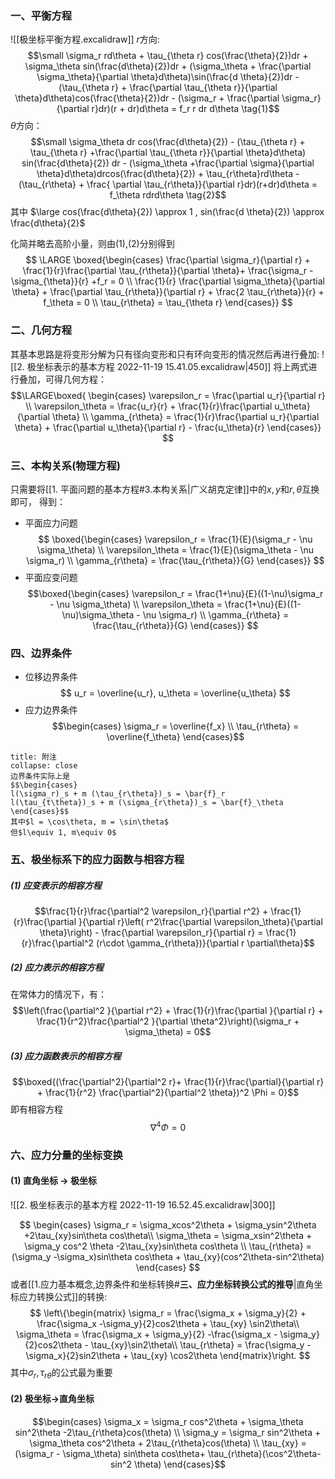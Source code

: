 ### 一、平衡方程

![[极坐标平衡方程.excalidraw]]
$r$方向:
$$\small
\sigma_r rd\theta + \tau_{\theta r} cos(\frac{\theta}{2})dr + \sigma_\theta sin(\frac{d\theta}{2})dr + (\sigma_\theta + \frac{\partial \sigma_\theta}{\partial \theta}d\theta)\sin(\frac{d \theta}{2})dr - (\tau_{\theta r} + \frac{\partial \tau_{\theta r}}{\partial \theta}d\theta)cos(\frac{\theta}{2})dr - (\sigma_r + \frac{\partial \sigma_r}{\partial r}dr)(r + dr)d\theta = f_r r dr d\theta
\tag{1}$$
$\theta$方向：
$$\small \sigma_\theta dr cos(\frac{d\theta}{2})  - (\tau_{\theta r} + \tau_{\theta r} +\frac{\partial \tau_{\theta r}}{\partial \theta}d\theta) sin(\frac{d\theta}{2}) dr - (\sigma_\theta +\frac{\partial \sigma}{\partial \theta}d\theta)drcos(\frac{d\theta}{2}) + \tau_{r\theta}rd\theta - (\tau_{r\theta} + \frac{ \partial \tau_{r\theta}}{\partial r}dr)(r+dr)d\theta = f_\theta rdrd\theta \tag{2}$$
其中
$\large cos(\frac{d\theta}{2}) \approx 1 , sin(\frac{d \theta}{2}) \approx \frac{d\theta}{2}$

化简并略去高阶小量，则由(1),(2)分别得到
$$
\LARGE
\boxed{\begin{cases}
\frac{\partial \sigma_r}{\partial r} + \frac{1}{r}\frac{\partial \tau_{r\theta}}{\partial \theta}+ \frac{\sigma_r -\sigma_{\theta}}{r} +f_r = 0 \\ 
\frac{1}{r} \frac{\partial \sigma_\theta}{\partial \theta} + \frac{\partial \tau_{r\theta}}{\partial r} + \frac{2 \tau_{r\theta}}{r} + f_\theta = 0 \\ 
\tau_{r\theta} = \tau_{\theta r}
\end{cases}}
$$

### 二、几何方程

其基本思路是将变形分解为只有径向变形和只有环向变形的情况然后再进行叠加: 
![[2. 极坐标表示的基本方程 2022-11-19 15.41.05.excalidraw|450]]
将上两式进行叠加，可得几何方程： 
$$\LARGE\boxed{
\begin{cases}
\varepsilon_r = \frac{\partial u_r}{\partial r} \\
\varepsilon_\theta = \frac{u_r}{r}  + \frac{1}{r}\frac{\partial u_\theta}{\partial \theta} \\
\gamma_{r\theta} = \frac{1}{r}\frac{\partial u_r}{\partial \theta} + \frac{\partial u_\theta}{\partial r} - \frac{u_\theta}{r}
\end{cases}}
$$

### 三、本构关系(物理方程)
只需要将[[1. 平面问题的基本方程#3.本构关系|广义胡克定律]]中的$x,y$和$r,\theta$互换即可， 得到：
- 平面应力问题
$$
\boxed{\begin{cases}
\varepsilon_r = \frac{1}{E}(\sigma_r - \nu \sigma_\theta) \\
\varepsilon_\theta = \frac{1}{E}(\sigma_\theta - \nu \sigma_r) \\
\gamma_{r\theta} = \frac{\tau_{r\theta}}{G}
\end{cases}}
$$
- 平面应变问题
$$\boxed{\begin{cases}
\varepsilon_r = \frac{1+\nu}{E}((1-\nu)\sigma_r - \nu \sigma_\theta) \\
\varepsilon_\theta = \frac{1+\nu}{E}((1-\nu)\sigma_\theta - \nu \sigma_r) \\
\gamma_{r\theta} = \frac{\tau_{r\theta}}{G}
\end{cases}}
$$
### 四、边界条件 
-  位移边界条件
$$
u_r = \overline{u_r}, u_\theta = \overline{u_\theta}
$$
- 应力边界条件
$$\begin{cases}
\sigma_r = \overline{f_x} \\
\tau_{r\theta} = \overline{f_\theta}
\end{cases}$$
`````ad-note
title: 附注
collapse: close
边界条件实际上是
$$\begin{cases}
l(\sigma_r)_s + m (\tau_{r\theta})_s = \bar{f}_r
l(\tau_{t\theta})_s + m (\sigma_{r\theta})_s = \bar{f}_\theta
\end{cases}$$
其中$l = \cos\theta, m = \sin\theta$
但$l\equiv 1, m\equiv 0$
`````

### 五、极坐标系下的应力函数与相容方程
##### (1) 应变表示的相容方程
$$\frac{1}{r}\frac{\partial^2 \varepsilon_r}{\partial r^2} + \frac{1}{r}\frac{\partial }{\partial r}\left( r^2\frac{\partial \varepsilon_\theta}{\partial \theta}\right) - \frac{\partial \varepsilon_r}{\partial r} = \frac{1}{r}\frac{\partial^2 (r\cdot \gamma_{r\theta})}{\partial r \partial\theta}$$
##### (2) 应力表示的相容方程
在常体力的情况下，有：
$$\left(\frac{\partial^2 }{\partial r^2} + \frac{1}{r}\frac{\partial }{\partial r} + \frac{1}{r^2}\frac{\partial^2 }{\partial \theta^2}\right)(\sigma_r + \sigma_\theta) = 0$$
##### (3) 应力函数表示的相容方程
$$\boxed{(\frac{\partial^2}{\partial^2 r}+ \frac{1}{r}\frac{\partial}{\partial r} + \frac{1}{r^2} \frac{\partial^2}{\partial^2 \theta})^2 \Phi = 0}$$
即有相容方程
$$\nabla^4 \Phi = 0$$
### 六、应力分量的坐标变换
#### (1) 直角坐标 -> 极坐标
![[2. 极坐标表示的基本方程 2022-11-19 16.52.45.excalidraw|300]]

$$
\begin{cases}
\sigma_r = \sigma_xcos^2\theta + \sigma_ysin^2\theta +2\tau_{xy}sin\theta cos\theta\\
\sigma_\theta = \sigma_xsin^2\theta + \sigma_y cos^2 \theta -2\tau_{xy}sin\theta cos\theta \\
\tau_{r\theta} = (\sigma_y -\sigma_x)sin\theta cos\theta + \tau_{xy}(cos^2\theta-sin^2\theta)
\end{cases}
$$
或者[[1.应力基本概念,边界条件和坐标转换#**三、应力坐标转换公式的推导**|直角坐标应力转换公式]]的转换: 
$$
\left\{\begin{matrix}
\sigma_r = \frac{\sigma_x + \sigma_y}{2} + \frac{\sigma_x -\sigma_y}{2}cos2\theta + \tau_{xy} \sin2\theta\\
\sigma_\theta = \frac{\sigma_x + \sigma_y}{2} -\frac{\sigma_x - \sigma_y}{2}cos2\theta - \tau_{xy}\sin2\theta\\
\tau_{r\theta} = \frac{\sigma_y - \sigma_x}{2}sin2\theta + \tau_{xy} \cos2\theta
\end{matrix}\right.
$$
其中$\sigma_r,\tau_{r\theta}$的公式最为重要
#### (2) 极坐标->直角坐标
$$\begin{cases}
\sigma_x = \sigma_r cos^2\theta + \sigma_\theta sin^2\theta -2\tau_{r\theta}cos(\theta) \\
\sigma_y = \sigma_r sin^2\theta + \sigma_\theta cos^2\theta + 2\tau_{r\theta}cos(\theta) \\
\tau_{xy} = (\sigma_r - \sigma_\theta) sin\theta cos\theta+ \tau_{r\theta}(\cos^2\theta-sin^2 \theta)
\end{cases}$$


